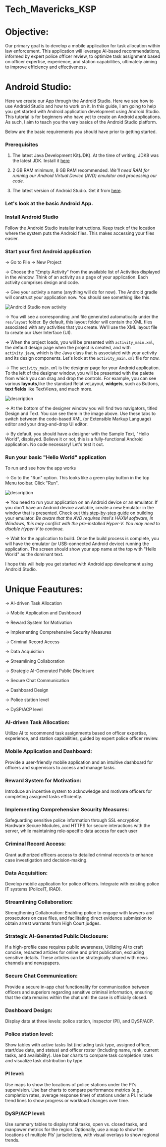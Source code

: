 # Tech_Mavericks_KSP

# Objective:
Our primary goal is to develop a mobile application for
task allocation within law enforcement. This application
will leverage AI-based recommendations, informed by
expert police officer review, to optimize task
assignment based on officer expertise, experience, and
station capabilities, ultimately aiming to improve
efficiency and effectiveness.

# Android Studio:
Here we create our App through the Android Studio. Here we see how to use Android Studio and how to work on it.
In this guide, I am going to help you get started with Android application development using Android Studio. This tutorial is for beginners who have yet to create an Android applications. As such, I aim to teach you the very basics of the Android Studio platform. 

Below are the basic requirements you should have prior to getting started.

### Prerequisites 

1. The latest Java Development Kit(JDK). At the time of writing, JDK8 was the latest JDK. Install it [here](http://www.oracle.com/technetwork/java/javase/downloads/jdk8-downloads-2133151.html)

2. 2 GB RAM minimum, 8 GB RAM recommended. *We'll need RAM for running our Android Virtual Device (AVD) emulator and processing our code.*

3. The latest version of Android Studio. Get it from [here](https://developer.android.com/studio/index.html).


### Let's look at the basic Android App.

###  Install Android Studio

Follow the Android Studio installer instructions. Keep track of the location where the system puts the Android files. This makes accessing your files easier.

### Start your first Android application

-> Go to File -> New Project

-> Choose the "Empty Activity" from the available list of Activities displayed in the window. Think of an activity as a page of your application. Each activity comprises design and code. 

-> Give your activity a name (anything will do for now). The Android gradle will construct your application now. You should see something like this.


![Android Studio new activity](https://raw.githubusercontent.com/pluralsight/guides/master/images/fa23df0d-df65-47f0-9bed-3c61f257feb6.png)

-> You will see a corresponding .xml file generated automatically under the `res/layout` folder. By default, this layout folder will contain the XML files associated with any activities that you create. We'll use the XML layout file to create our User Interface (UI).

-> When the project loads, you will be presented with `activity_main.xml`, the default design page when the project is created, and with `activity.java`, which is the Java class that is associated with your activity and its design components. Let's look at the `activity_main.xml` file for now.

-> The `activity_main.xml` is the designer page for your Android application. To the left of the designer window, you will be presented with the palette from which you can drag and drop the controls. For example, you can see various __layouts__,like the standard RelativeLayout, __widgets__, such as Buttons, __text fields__ like TextViews,  and much more.

![description](https://raw.githubusercontent.com/pluralsight/guides/master/images/08106c25-2aae-4de5-899b-1e9e9b8ff9ca.png)


-> At the bottom of the designer window you will find two navigators, titled Design and Text. You can see them in the image above. Use these tabs to switch between the code-based XML (or Extensible Markup Language) editor and your drag-and-drop UI editor.
  
-> By default, you should have a designer with the Sample Text, "Hello World", displayed. Believe it or not, this is a fully-functional Android application. No code necessary! Let's test it out.

### Run your basic "Hello World" application

To run and see how the app works 

-> Go to the "Run" option. This looks like a green play button in the top Menu toolbar. Click "Run".


![description](https://raw.githubusercontent.com/pluralsight/guides/master/images/22639add-b356-4023-af96-0a1074399842.png)


-> You need to run your application on an Android device or an emulator. If you don't have an Android device available, create a new Emulator in the window that is presented. Check out [this step-by-step guide](https://www.embarcadero.com/starthere/xe5/mobdevsetup/android/en/creating_an_android_emulator.html) on building your emulator. *Be aware that the AVD requires Intel's HAXM software; in Windows, this may conflict with the pre-installed Hyper-V. You may need to disable Hyper-V to continue.*

-> Wait for the application to build. Once the build process is complete, you will have the emulator (or USB-connected Android device) running the application. The screen should show your app name at the top with "Hello World" as the dominant text.

I hope this will help you get started with Android app development using Android Studio. 

# Unique Feautures:

-> AI-driven Task Allocation

-> Mobile Application and Dashboard

-> Reward System for Motivation

-> Implementing Comprehensive Security Measures

-> Criminal Record Access

-> Data Acquisition

-> Streamlining Collaboration

-> Strategic AI-Generated Public Disclosure

-> Secure Chat Communication

-> Dashboard Design

-> Police station level

-> DySP/ACP level


### AI-driven Task Allocation:
Utilize AI to recommend task assignments based on officer
expertise, experience, and station capabilities, guided by expert police officer review.

### Mobile Application and Dashboard:
Provide a user-friendly mobile application and an
intuitive dashboard for officers and supervisors to access and manage tasks.

### Reward System for Motivation: 
Introduce an incentive system to acknowledge and
motivate officers for completing assigned tasks efficiently.

### Implementing Comprehensive Security Measures: 
Safeguarding sensitive police
information through SSL encryption, Hardware Secure Modules, and HTTPS for secure
interactions with the server, while maintaining role-specific data access for each user

### Criminal Record Access: 
Grant authorized officers access to detailed criminal records to
enhance case investigation and decision-making.

### Data Acquisition: 
Develop mobile application for police officers. Integrate with existing
police IT systems (PoliceIT, IRAD).

### Streamlining Collaboration: 
Strengthening Collaboration: Enabling police to engage with
lawyers and prosecutors on case files, and facilitating direct evidence submission to
obtain arrest warrants from High Court judges.

### Strategic AI-Generated Public Disclosure: 
If a high-profile case requires public awareness,
Utilizing AI to craft concise, redacted articles for online and print publication, excluding sensitive
details. These articles can be strategically shared with news channels and newspapers.

### Secure Chat Communication: 
Provide a secure in-app chat functionality for communication
between officers and superiors regarding sensitive criminal information, ensuring that the data
remains within the chat until the case is officially closed.

### Dashboard Design: 
Display data at three levels: police station, inspector (PI), and DySP/ACP.

### Police station level: 
Show tables with active tasks list (including task type, assigned officer,
start/due date, and status) and officer roster (including name, rank, current tasks, and availability).
Use bar charts to compare task completion rates and visualize task distribution by type.

### PI level: 
Use maps to show the locations of police stations under the PI's supervision. Use bar
charts to compare performance metrics (e.g., completion rates, average response time) of stations
under a PI. Include trend lines to show progress or workload changes over time.

### DySP/ACP level:
Use summary tables to display total tasks, open vs. closed tasks, and manpower
metrics for the region. Optionally, use a map to show the locations of multiple PIs' jurisdictions,
with visual overlays to show regional trends.

